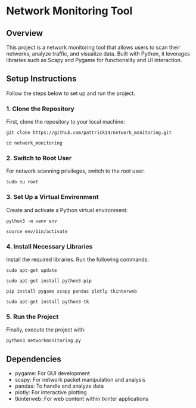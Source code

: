 # Network Monitoring Tool

## Overview

This project is a network monitoring tool that allows users to scan their networks, analyze traffic, and visualize data. Built with Python, it leverages libraries such as Scapy and Pygame for functionality and UI interaction.

## Setup Instructions

Follow the steps below to set up and run the project.

### 1. Clone the Repository

First, clone the repository to your local machine:

```git clone https://github.com/pattrick14/network_monitoring.git```

```cd network_monitoring```


### 2. Switch to Root User

For network scanning privileges, switch to the root user:

```sudo su root```


### 3. Set Up a Virtual Environment

Create and activate a Python virtual environment:

```python3 -m venv env```

```source env/bin/activate```


### 4. Install Necessary Libraries

Install the required libraries. Run the following commands:

```sudo apt-get update```

```sudo apt-get install python3-pip```

```pip install pygame scapy pandas plotly tkinterweb```

```sudo apt-get install python3-tk```


### 5. Run the Project

Finally, execute the project with:

```python3 networkmonitoring.py```


## Dependencies

- pygame: For GUI development
- scapy: For network packet manipulation and analysis
- pandas: To handle and analyze data
- plotly: For interactive plotting
- tkinterweb: For web content within tkinter applications
